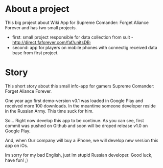 # About a project
This big project about Wiki App for Supreme Comander: Forget Aliance Forever and has two small projects. 
- first: small project responsible for data collection from suit - http://direct.faforever.com/faf/unitsDB;
- second: app for players on mobile phones with connectig received data base from first project.
# Story
This short story about this small info-app for gamers Supreme Comander: Forget Aliance Forever.

One year ago first demo-version v0.1 was loaded in Google Play and received more 100 downloads. In the meantime someone developer reside in the Russian Army. This time suck for him.

So... Right now develop this app to be continue. As you can see, first commit was pushed on Github and soon will be droped release v1.0 on Google Play.

And, when Our company will buy a iPhone, we will develop new version this app on iOs.

Im sorry for my bad English, just Im stupid Russian developer.
Good luck, have fun! ;)
